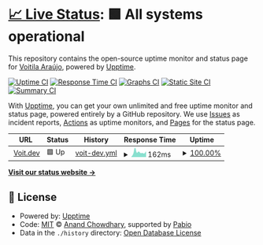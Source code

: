 # [📈 Live Status](https://voitaraujo.github.io/uptime): <!--live status--> **🟩 All systems operational**

This repository contains the open-source uptime monitor and status page for [Voitila Araújo](https://voit.dev), powered by [Upptime](https://github.com/upptime/upptime).

[![Uptime CI](https://github.com/voitaraujo/uptime/workflows/Uptime%20CI/badge.svg)](https://github.com/voitaraujo/uptime/actions?query=workflow%3A%22Uptime+CI%22)
[![Response Time CI](https://github.com/voitaraujo/uptime/workflows/Response%20Time%20CI/badge.svg)](https://github.com/voitaraujo/uptime/actions?query=workflow%3A%22Response+Time+CI%22)
[![Graphs CI](https://github.com/voitaraujo/uptime/workflows/Graphs%20CI/badge.svg)](https://github.com/voitaraujo/uptime/actions?query=workflow%3A%22Graphs+CI%22)
[![Static Site CI](https://github.com/voitaraujo/uptime/workflows/Static%20Site%20CI/badge.svg)](https://github.com/voitaraujo/uptime/actions?query=workflow%3A%22Static+Site+CI%22)
[![Summary CI](https://github.com/voitaraujo/uptime/workflows/Summary%20CI/badge.svg)](https://github.com/voitaraujo/uptime/actions?query=workflow%3A%22Summary+CI%22)

With [Upptime](https://upptime.js.org), you can get your own unlimited and free uptime monitor and status page, powered entirely by a GitHub repository. We use [Issues](https://github.com/voitaraujo/uptime/issues) as incident reports, [Actions](https://github.com/voitaraujo/uptime/actions) as uptime monitors, and [Pages](https://voitaraujo.github.io/uptime) for the status page.

<!--start: status pages-->
<!-- This summary is generated by Upptime (https://github.com/upptime/upptime) -->
<!-- Do not edit this manually, your changes will be overwritten -->
<!-- prettier-ignore -->
| URL | Status | History | Response Time | Uptime |
| --- | ------ | ------- | ------------- | ------ |
| <img alt="" src="https://icons.duckduckgo.com/ip3/voit.dev.ico" height="13"> [Voit.dev](https://voit.dev/) | 🟩 Up | [voit-dev.yml](https://github.com/voitaraujo/upptime/commits/HEAD/history/voit-dev.yml) | <details><summary><img alt="Response time graph" src="./graphs/voit-dev/response-time-week.png" height="20"> 162ms</summary><br><a href="https://voitaraujo.github.io/upptime/history/voit-dev"><img alt="Response time 162" src="https://img.shields.io/endpoint?url=https%3A%2F%2Fraw.githubusercontent.com%2Fvoitaraujo%2Fupptime%2FHEAD%2Fapi%2Fvoit-dev%2Fresponse-time.json"></a><br><a href="https://voitaraujo.github.io/upptime/history/voit-dev"><img alt="24-hour response time 162" src="https://img.shields.io/endpoint?url=https%3A%2F%2Fraw.githubusercontent.com%2Fvoitaraujo%2Fupptime%2FHEAD%2Fapi%2Fvoit-dev%2Fresponse-time-day.json"></a><br><a href="https://voitaraujo.github.io/upptime/history/voit-dev"><img alt="7-day response time 162" src="https://img.shields.io/endpoint?url=https%3A%2F%2Fraw.githubusercontent.com%2Fvoitaraujo%2Fupptime%2FHEAD%2Fapi%2Fvoit-dev%2Fresponse-time-week.json"></a><br><a href="https://voitaraujo.github.io/upptime/history/voit-dev"><img alt="30-day response time 162" src="https://img.shields.io/endpoint?url=https%3A%2F%2Fraw.githubusercontent.com%2Fvoitaraujo%2Fupptime%2FHEAD%2Fapi%2Fvoit-dev%2Fresponse-time-month.json"></a><br><a href="https://voitaraujo.github.io/upptime/history/voit-dev"><img alt="1-year response time 162" src="https://img.shields.io/endpoint?url=https%3A%2F%2Fraw.githubusercontent.com%2Fvoitaraujo%2Fupptime%2FHEAD%2Fapi%2Fvoit-dev%2Fresponse-time-year.json"></a></details> | <details><summary><a href="https://voitaraujo.github.io/upptime/history/voit-dev">100.00%</a></summary><a href="https://voitaraujo.github.io/upptime/history/voit-dev"><img alt="All-time uptime 100.00%" src="https://img.shields.io/endpoint?url=https%3A%2F%2Fraw.githubusercontent.com%2Fvoitaraujo%2Fupptime%2FHEAD%2Fapi%2Fvoit-dev%2Fuptime.json"></a><br><a href="https://voitaraujo.github.io/upptime/history/voit-dev"><img alt="24-hour uptime 100.00%" src="https://img.shields.io/endpoint?url=https%3A%2F%2Fraw.githubusercontent.com%2Fvoitaraujo%2Fupptime%2FHEAD%2Fapi%2Fvoit-dev%2Fuptime-day.json"></a><br><a href="https://voitaraujo.github.io/upptime/history/voit-dev"><img alt="7-day uptime 100.00%" src="https://img.shields.io/endpoint?url=https%3A%2F%2Fraw.githubusercontent.com%2Fvoitaraujo%2Fupptime%2FHEAD%2Fapi%2Fvoit-dev%2Fuptime-week.json"></a><br><a href="https://voitaraujo.github.io/upptime/history/voit-dev"><img alt="30-day uptime 100.00%" src="https://img.shields.io/endpoint?url=https%3A%2F%2Fraw.githubusercontent.com%2Fvoitaraujo%2Fupptime%2FHEAD%2Fapi%2Fvoit-dev%2Fuptime-month.json"></a><br><a href="https://voitaraujo.github.io/upptime/history/voit-dev"><img alt="1-year uptime 100.00%" src="https://img.shields.io/endpoint?url=https%3A%2F%2Fraw.githubusercontent.com%2Fvoitaraujo%2Fupptime%2FHEAD%2Fapi%2Fvoit-dev%2Fuptime-year.json"></a></details>

<!--end: status pages-->

[**Visit our status website →**](https://voitaraujo.github.io/uptime)

## 📄 License

- Powered by: [Upptime](https://github.com/upptime/upptime)
- Code: [MIT](./LICENSE) © [Anand Chowdhary](https://anandchowdhary.com), supported by [Pabio](https://pabio.com)
- Data in the `./history` directory: [Open Database License](https://opendatacommons.org/licenses/odbl/1-0/)
